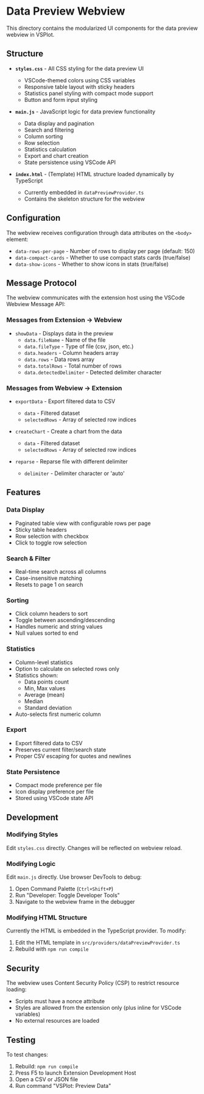 # Data Preview Webview

This directory contains the modularized UI components for the data preview webview in VSPlot.

## Structure

- **`styles.css`** - All CSS styling for the data preview UI
  - VSCode-themed colors using CSS variables
  - Responsive table layout with sticky headers
  - Statistics panel styling with compact mode support
  - Button and form input styling

- **`main.js`** - JavaScript logic for data preview functionality
  - Data display and pagination
  - Search and filtering
  - Column sorting
  - Row selection
  - Statistics calculation
  - Export and chart creation
  - State persistence using VSCode API

- **`index.html`** - (Template) HTML structure loaded dynamically by TypeScript
  - Currently embedded in `dataPreviewProvider.ts`
  - Contains the skeleton structure for the webview

## Configuration

The webview receives configuration through data attributes on the `<body>` element:

- `data-rows-per-page` - Number of rows to display per page (default: 150)
- `data-compact-cards` - Whether to use compact stats cards (true/false)
- `data-show-icons` - Whether to show icons in stats (true/false)

## Message Protocol

The webview communicates with the extension host using the VSCode Webview Message API:

### Messages from Extension → Webview
- `showData` - Displays data in the preview
  - `data.fileName` - Name of the file
  - `data.fileType` - Type of file (csv, json, etc.)
  - `data.headers` - Column headers array
  - `data.rows` - Data rows array
  - `data.totalRows` - Total number of rows
  - `data.detectedDelimiter` - Detected delimiter character

### Messages from Webview → Extension
- `exportData` - Export filtered data to CSV
  - `data` - Filtered dataset
  - `selectedRows` - Array of selected row indices

- `createChart` - Create a chart from the data
  - `data` - Filtered dataset
  - `selectedRows` - Array of selected row indices

- `reparse` - Reparse file with different delimiter
  - `delimiter` - Delimiter character or 'auto'

## Features

### Data Display
- Paginated table view with configurable rows per page
- Sticky table headers
- Row selection with checkbox
- Click to toggle row selection

### Search & Filter
- Real-time search across all columns
- Case-insensitive matching
- Resets to page 1 on search

### Sorting
- Click column headers to sort
- Toggle between ascending/descending
- Handles numeric and string values
- Null values sorted to end

### Statistics
- Column-level statistics
- Option to calculate on selected rows only
- Statistics shown:
  - Data points count
  - Min, Max values
  - Average (mean)
  - Median
  - Standard deviation
- Auto-selects first numeric column

### Export
- Export filtered data to CSV
- Preserves current filter/search state
- Proper CSV escaping for quotes and newlines

### State Persistence
- Compact mode preference per file
- Icon display preference per file
- Stored using VSCode state API

## Development

### Modifying Styles
Edit `styles.css` directly. Changes will be reflected on webview reload.

### Modifying Logic
Edit `main.js` directly. Use browser DevTools to debug:
1. Open Command Palette (`Ctrl+Shift+P`)
2. Run "Developer: Toggle Developer Tools"
3. Navigate to the webview frame in the debugger

### Modifying HTML Structure
Currently the HTML is embedded in the TypeScript provider. To modify:
1. Edit the HTML template in `src/providers/dataPreviewProvider.ts`
2. Rebuild with `npm run compile`

## Security

The webview uses Content Security Policy (CSP) to restrict resource loading:
- Scripts must have a nonce attribute
- Styles are allowed from the extension only (plus inline for VSCode variables)
- No external resources are loaded

## Testing

To test changes:
1. Rebuild: `npm run compile`
2. Press F5 to launch Extension Development Host
3. Open a CSV or JSON file
4. Run command "VSPlot: Preview Data"
